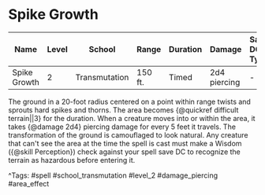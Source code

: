 # Spike Growth

| Name | Level | School | Range | Duration | Damage | Save DC & Type |
|------|-------|--------|-------|----------|--------|----------------|
| Spike Growth | 2 | Transmutation | 150 ft. | Timed | 2d4 piercing | - |

The ground in a 20-foot radius centered on a point within range twists and sprouts hard spikes and thorns. The area becomes {@quickref difficult terrain||3} for the duration. When a creature moves into or within the area, it takes {@damage 2d4} piercing damage for every 5 feet it travels. The transformation of the ground is camouflaged to look natural. Any creature that can't see the area at the time the spell is cast must make a Wisdom ({@skill Perception}) check against your spell save DC to recognize the terrain as hazardous before entering it.

^Tags: #spell #school_transmutation #level_2 #damage_piercing #area_effect